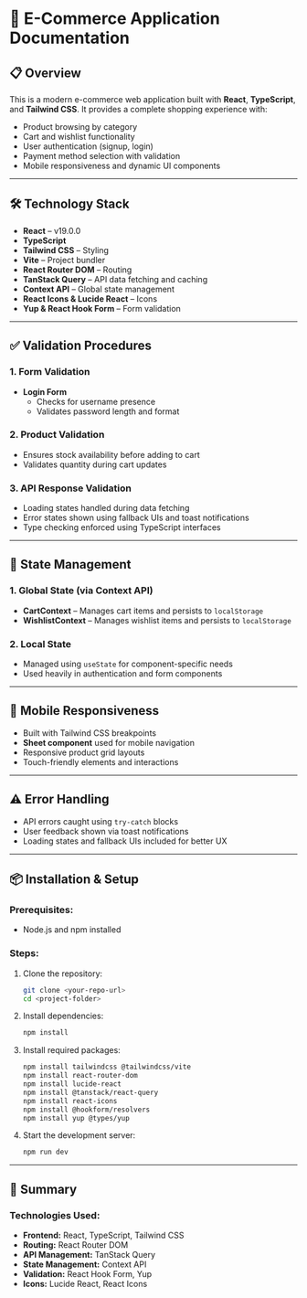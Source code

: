 # 🛒 E-Commerce Application Documentation

## 📋 Overview

This is a modern e-commerce web application built with **React**, **TypeScript**, and **Tailwind CSS**. It provides a complete shopping experience with:

- Product browsing by category  
- Cart and wishlist functionality  
- User authentication (signup, login)  
- Payment method selection with validation  
- Mobile responsiveness and dynamic UI components

---

## 🛠️ Technology Stack

- **React** – v19.0.0  
- **TypeScript**  
- **Tailwind CSS** – Styling  
- **Vite** – Project bundler  
- **React Router DOM** – Routing  
- **TanStack Query** – API data fetching and caching  
- **Context API** – Global state management  
- **React Icons & Lucide React** – Icons  
- **Yup & React Hook Form** – Form validation

---

## ✅ Validation Procedures

### 1. Form Validation
- **Login Form**  
  - Checks for username presence  
  - Validates password length and format

### 2. Product Validation
- Ensures stock availability before adding to cart  
- Validates quantity during cart updates

### 3. API Response Validation
- Loading states handled during data fetching  
- Error states shown using fallback UIs and toast notifications  
- Type checking enforced using TypeScript interfaces

---

## 🧠 State Management

### 1. Global State (via Context API)
- **CartContext** – Manages cart items and persists to `localStorage`  
- **WishlistContext** – Manages wishlist items and persists to `localStorage`

### 2. Local State
- Managed using `useState` for component-specific needs  
- Used heavily in authentication and form components

---

## 📱 Mobile Responsiveness

- Built with Tailwind CSS breakpoints  
- **Sheet component** used for mobile navigation  
- Responsive product grid layouts  
- Touch-friendly elements and interactions

---

## ⚠️ Error Handling

- API errors caught using `try-catch` blocks  
- User feedback shown via toast notifications  
- Loading states and fallback UIs included for better UX

---

## 📦 Installation & Setup

### Prerequisites:
- Node.js and npm installed

### Steps:

1. Clone the repository:
   ```bash
   git clone <your-repo-url>
   cd <project-folder>
   ```

2. Install dependencies:
   ```bash
   npm install
   ```

3. Install required packages:
   ```bash
   npm install tailwindcss @tailwindcss/vite
   npm install react-router-dom
   npm install lucide-react
   npm install @tanstack/react-query
   npm install react-icons
   npm install @hookform/resolvers
   npm install yup @types/yup
   ```

4. Start the development server:
   ```bash
   npm run dev
   ```

---

## 📌 Summary

### Technologies Used:
- **Frontend:** React, TypeScript, Tailwind CSS  
- **Routing:** React Router DOM  
- **API Management:** TanStack Query  
- **State Management:** Context API  
- **Validation:** React Hook Form, Yup  
- **Icons:** Lucide React, React Icons
